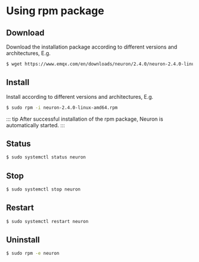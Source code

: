 # Using rpm package

## Download

Download the installation package according to different versions and architectures, E.g.

```bash
$ wget https://www.emqx.com/en/downloads/neuron/2.4.0/neuron-2.4.0-linux-amd64.rpm
```

## Install

Install according to different versions and architectures, E.g.

```bash
$ sudo rpm -i neuron-2.4.0-linux-amd64.rpm
```

::: tip
After successful installation of the rpm package, Neuron is automatically started.
:::

## Status

```bash
$ sudo systemctl status neuron
```

## Stop

```bash
$ sudo systemctl stop neuron
```

## Restart

```bash
$ sudo systemctl restart neuron
```

## Uninstall

```bash
$ sudo rpm -e neuron
```